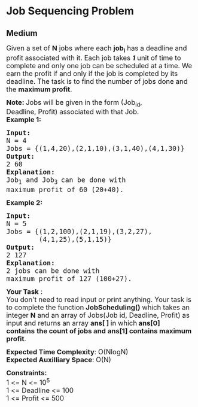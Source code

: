 # Job Sequencing Problem
## Medium
<div class="problems_problem_content__Xm_eO"><p><span style="font-size:18px">Given a set of <strong>N</strong> jobs where each <strong>job<sub>i</sub></strong>&nbsp;has a deadline and profit associated with it. Each job takes <strong><em>1</em></strong> unit of time to complete and only one job can be scheduled at a time. We earn the profit if and only if the job is completed by its deadline. The task is to find the number of jobs done and the&nbsp;<strong>maximum profit</strong>.</span></p>

<p><strong><span style="font-size:18px">Note: </span></strong><span style="font-size:18px">J</span><span style="font-size:18px">obs will be given in the form (Job<sub>id</sub>, Deadline,&nbsp;Profit) associated with that Job.</span><br>
<strong><span style="font-size:18px">Example 1:</span></strong></p>

<pre><strong><span style="font-size:18px">Input:
</span></strong><span style="font-size:18px">N = 4
Jobs = {(1,4,20),(2,1,10),(3,1,40),(4,1,30)}
<strong>Output:
</strong>2 60<strong>
Explanation:
</strong>Job<sub>1</sub>&nbsp;and Job<sub>3 </sub>can be done with
maximum profit of 60 (20+40).</span>
</pre>

<p><strong><span style="font-size:18px">Example 2:</span></strong></p>

<pre><strong><span style="font-size:18px">Input:
</span></strong><span style="font-size:18px">N = 5
Jobs = {(1,2,100),(2,1,19),(3,2,27),
&nbsp;       (4,1,25),(5,1,15)}
<strong>Output:
</strong>2 127<strong>
Explanation:
</strong>2 jobs can be done with
maximum profit of 127 (100+27).</span></pre>

<p><span style="font-size:18px"><strong>Your Task</strong> :<br>
You don't need to read input or print anything. Your task is to complete the function <strong>JobScheduling()</strong> which takes an integer <strong>N</strong> and an array of Jobs(Job id, Deadline,&nbsp;Profit) as input and returns an array <strong>ans[ ] </strong>in which<strong> ans[0] contains</strong>&nbsp;<strong>the count of jobs and</strong> <strong>ans[1] contains maximum profit</strong>.</span></p>

<p><span style="font-size:18px"><strong>Expected Time Complexity</strong>: O(NlogN)<br>
<strong>Expected Auxilliary Space</strong>: O(N)</span></p>

<p><span style="font-size:18px"><strong>Constraints:</strong><br>
1 &lt;= N &lt;= 10<sup>5</sup><br>
1 &lt;= Deadline &lt;= 100<br>
1 &lt;= Profit &lt;= 500</span></p>
</div>